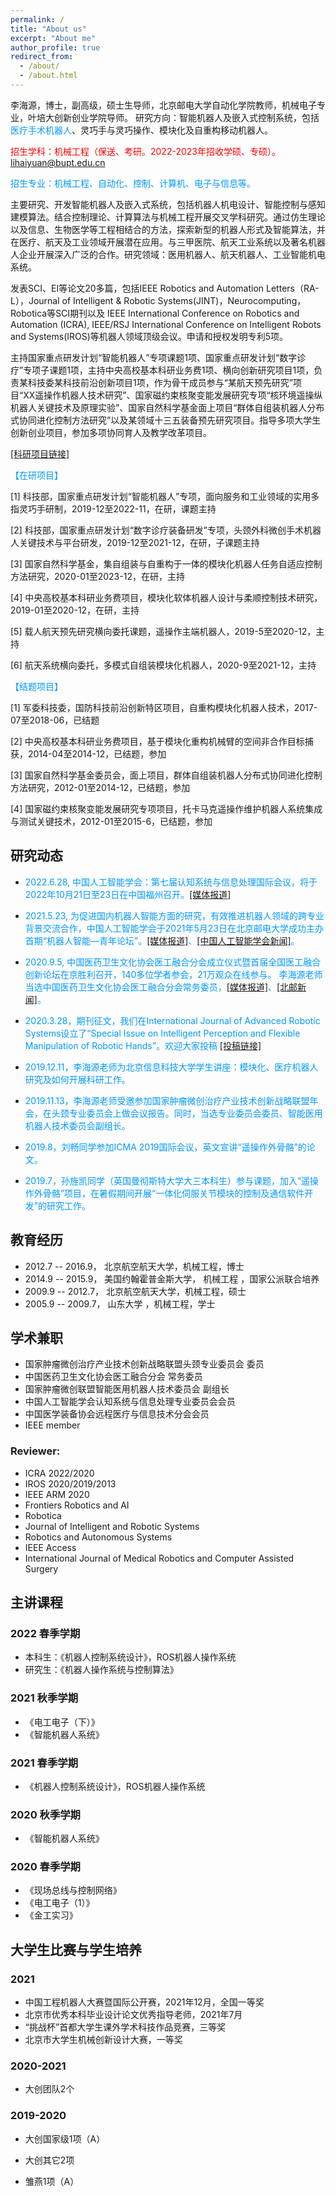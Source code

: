 ```yaml
---
permalink: /
title: "About us"
excerpt: "About me"
author_profile: true
redirect_from: 
  - /about/
  - /about.html
---
```

李海源，博士，副高级，硕士生导师，北京邮电大学自动化学院教师，机械电子专业，叶培大创新创业学院导师。
研究方向：智能机器人及嵌入式控制系统，包括<span style="color:#0099ff;">医疗手术机器人</span>、灵巧手与灵巧操作、模块化及自重构移动机器人。

<span style="color:red;">招生学科：机械工程（保送、考研。2022-2023年招收学硕、专硕）。lihaiyuan@bupt.edu.cn</span>

<span style="color:#0099ff;">招生专业：机械工程、自动化、控制、计算机、电子与信息等。</span>

主要研究、开发智能机器人及嵌入式系统，包括机器人机电设计、智能控制与感知建模算法。结合控制理论、计算算法与机械工程开展交叉学科研究。通过仿生理论以及信息、生物医学等工程相结合的方法，探索新型的机器人形式及智能算法，并在医疗、航天及工业领域开展潜在应用。与三甲医院、航天工业系统以及著名机器人企业开展深入广泛的合作。研究领域：医用机器人、航天机器人、工业智能机电系统。

发表SCI、EI等论文20多篇，包括IEEE Robotics and Automation Letters（RA-L），Journal of Intelligent & Robotic Systems(JINT)，Neurocomputing，Robotica等SCI期刊以及 IEEE International Conference on Robotics and Automation (ICRA), IEEE/RSJ International Conference on Intelligent Robots and Systems(IROS)等机器人领域顶级会议。申请和授权发明专利5项。

主持国家重点研发计划“智能机器人”专项课题1项、国家重点研发计划“数字诊疗”专项子课题1项，主持中央高校基本科研业务费1项、横向创新研究项目1项，负责某科技委某科技前沿创新项目1项，作为骨干成员参与“某航天预先研究”项目“XX遥操作机器人技术研究”、国家磁约束核聚变能发展研究专项“核环境遥操纵机器人关键技术及原理实验”、国家自然科学基金面上项目“群体自组装机器人分布式协同进化控制方法研究”以及某领域十三五装备预先研究项目。指导多项大学生创新创业项目，参加多项协同育人及教学改革项目。



 [[科研项目链接]](https://lihaiyuan-ires.github.io/research/)
 
 <span style="color:#0099ff;">【在研项目】</span>

[1] 科技部，国家重点研发计划“智能机器人”专项，面向服务和工业领域的实用多指灵巧手研制，2019-12至2022-11，在研，课题主持 

[2] 科技部，国家重点研发计划“数字诊疗装备研发”专项，头颈外科微创手术机器人关键技术与平台研发，2019-12至2021-12，在研，子课题主持

[3] 国家自然科学基金，集自组装与自重构于一体的模块化机器人任务自适应控制方法研究，2020-01至2023-12，在研，主持

[4] 中央高校基本科研业务费项目，模块化软体机器人设计与柔顺控制技术研究，2019-01至2020-12，在研，主持

[5] 载人航天预先研究横向委托课题，遥操作主端机器人，2019-5至2020-12，主持

[6] 航天系统横向委托，多模式自组装模块化机器人，2020-9至2021-12，主持

<span style="color:#0099ff;">【结题项目】</span>

[1] 军委科技委，国防科技前沿创新特区项目，自重构模块化机器人技术，2017-07至2018-06，已结题

[2] 中央高校基本科研业务费项目，基于模块化重构机械臂的空间非合作目标捕获，2014-04至2014-12，已结题，参加

[3] 国家自然科学基金委员会，面上项目，群体自组装机器人分布式协同进化控制方法研究，2012-01至2014-12，已结题，参加

[4] 国家磁约束核聚变能发展研究专项项目，托卡马克遥操作维护机器人系统集成与测试关键技术，2012-01至2015-6，已结题，参加

## 研究动态
- <span style="color:#0099ff;">2022.6.28, 中国人工智能学会：第七届认知系统与信息处理国际会议，将于2022年10月21日至23日在中国福州召开。[[媒体报道]](https://mp.weixin.qq.com/s/luZy4M0bG7srepZ_HRgkSg)</span>
- <span style="color:#0099ff;">2021.5.23, 为促进国内机器人智能方面的研究，有效推进机器人领域的跨专业背景交流合作，中国人工智能学会于2021年5月23日在北京邮电大学成功主办首期“机器人智能—青年论坛”。[[媒体报道]](https://www.163.com/dy/article/GAUASSSU0511PEBT.html)、[[中国人工智能学会新闻]](http://caai.cn/index.php?s=/home/article/detail/id/1333.html)。</span>
- <span style="color:#0099ff;">2020.9.5, 中国医药卫生文化协会医工融合分会成立仪式暨首届全国医工融合创新论坛在京胜利召开，140多位学者参会，21万观众在线参与。 李海源老师当选中国医药卫生文化协会医工融合分会常务委员，[[媒体报道]](http://finance.ifeng.com/c/7zZbLHubnMY)、[[北邮新闻]](https://www.bupt.edu.cn/info/1051/83335.htm)。</span>
- <span style="color:#0099ff;">2020.3.28，期刊征文，我们在International Journal of Advanced Robotic Systems设立了“Special Issue on Intelligent Perception and Flexible Manipulation of Robotic Hands”。欢迎大家投稿 [[投稿链接]](https://journals.sagepub.com/page/arx/open-special-issues/intelligent-perception-and-flexible-manipulation-of-robotic-hand)</span>

- <span style="color:#0099ff;">2019.12.11，李海源老师为北京信息科技大学学生讲座：模块化、医疗机器人研究及如何开展科研工作。</span>

- <span style="color:#0099ff;">2019.11.13，李海源老师受邀参加国家肿瘤微创治疗产业技术创新战略联盟年会，在头颈专业委员会上做会议报告。同时，当选专业委员会委员、智能医用机器人技术委员会副组长。</span>

- <span style="color:#0099ff;">2019.8，刘畅同学参加ICMA 2019国际会议，英文宣讲“遥操作外骨骼”的论文。</span>

- <span style="color:#0099ff;">2019.7，孙旌凯同学（英国曼彻斯特大学大三本科生）参与课题，加入“遥操作外骨骼”项目，在暑假期间开展“一体化伺服关节模块的控制及通信软件开发”的研究工作。</span>


## 教育经历

* 2012.7 -- 2016.9，
  北京航空航天大学，机械工程，博士
* 2014.9 -- 2015.9，
  美国约翰霍普金斯大学， 机械工程 ，国家公派联合培养
* 2009.9 -- 2012.7，
  北京航空航天大学，机械工程，硕士
* 2005.9 -- 2009.7，
  山东大学 ，机械工程，学士


## 学术兼职

* 国家肿瘤微创治疗产业技术创新战略联盟头颈专业委员会 委员
* 中国医药卫生文化协会医工融合分会 常务委员
* 国家肿瘤微创联盟智能医用机器人技术委员会 副组长
* 中国人工智能学会认知系统与信息处理专业委员会会员
* 中国医学装备协会远程医疗与信息技术分会会员
* IEEE member
### Reviewer:
* ICRA 2022/2020
* IROS 2020/2019/2013
* IEEE ARM 2020
* Frontiers Robotics and AI
* Robotica
* Journal of Intelligent and Robotic Systems
* Robotics and Autonomous Systems
* IEEE Access
* International Journal of Medical Robotics and Computer Assisted Surgery

## 主讲课程
### 2022 春季学期

- 本科生：《机器人控制系统设计》，ROS机器人操作系统
- 研究生：《机器人操作系统与控制算法》

### 2021 秋季学期

- 《电工电子（下）》
- 《智能机器人系统》

### 2021 春季学期

   - 《机器人控制系统设计》，ROS机器人操作系统

### 2020 秋季学期

   - 《智能机器人系统》

###  2020 春季学期

  - 《现场总线与控制网络》
  - 《电工电子（1）》
  - 《金工实习》

## 大学生比赛与学生培养
### 2021

- 中国工程机器人大赛暨国际公开赛，2021年12月，全国一等奖
- 北京市优秀本科毕业设计论文优秀指导老师，2021年7月
- “挑战杯”首都大学生课外学术科技作品竞赛，三等奖
- 北京市大学生机械创新设计大赛，一等奖

###  2020-2021

  - 大创团队2个

###  2019-2020

  - 大创国家级1项（A）

  - 大创其它2项

  - 雏燕1项（A）